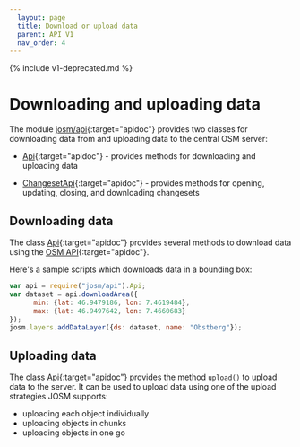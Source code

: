 ```yaml
---
  layout: page
  title: Download or upload data
  parent: API V1
  nav_order: 4
---
```


{% include v1-deprecated.md %}

# Downloading and uploading data

The module [josm/api]{:target="apidoc"} provides two classes for downloading data from and uploading data to the central OSM server:

  * [Api]{:target="apidoc"} - provides methods for downloading and uploading data

  * [ChangesetApi]{:target="apidoc"} - provides methods for opening, updating, closing, and downloading changesets

## Downloading data

The class [Api]{:target="apidoc"} provides several methods to download data using the [OSM API]{:target="apidoc"}.

Here's a sample scripts which downloads data in a bounding box:

```js
var api = require("josm/api").Api;
var dataset = api.downloadArea({
      min: {lat: 46.9479186, lon: 7.4619484}, 
      max: {lat: 46.9497642, lon: 7.4660683}  
});
josm.layers.addDataLayer({ds: dataset, name: "Obstberg"});  
```

## Uploading data

The class [Api]{:target="apidoc"} provides the method `upload()` to upload data to the server. It can be used to upload data using one of 
the upload strategies JOSM supports:

*   uploading each object individually
*   uploading objects in chunks
*   uploading objects in one go

[Api]: /api/v1/module-josm_api.Api.html
[ChangesetApi]: /api/v1/module-josm_api.ChangesetApi.html
[josm/api]: /api/v1/module-josm_api.html
[OSM API]: http://wiki.openstreetmap.org/wiki/API_v0.6
